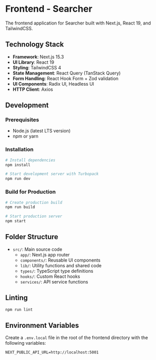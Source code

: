 # Frontend - Searcher

The frontend application for Searcher built with Next.js, React 19, and TailwindCSS.

## Technology Stack

- **Framework**: Next.js 15.3
- **UI Library**: React 19
- **Styling**: TailwindCSS 4
- **State Management**: React Query (TanStack Query)
- **Form Handling**: React Hook Form + Zod validation
- **UI Components**: Radix UI, Headless UI
- **HTTP Client**: Axios

## Development

### Prerequisites

- Node.js (latest LTS version)
- npm or yarn

### Installation

```bash
# Install dependencies
npm install

# Start development server with Turbopack
npm run dev
```

### Build for Production

```bash
# Create production build
npm run build

# Start production server
npm start
```

## Folder Structure

- `src/`: Main source code
  - `app/`: Next.js app router
  - `components/`: Reusable UI components
  - `lib/`: Utility functions and shared code
  - `types/`: TypeScript type definitions
  - `hooks/`: Custom React hooks
  - `services/`: API service functions

## Linting

```bash
npm run lint
```

## Environment Variables

Create a `.env.local` file in the root of the frontend directory with the following variables:

```
NEXT_PUBLIC_API_URL=http://localhost:5001
```